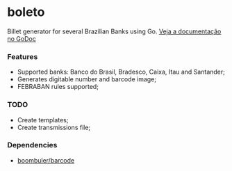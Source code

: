 # boleto

Billet generator for several Brazilian Banks using Go.
[Veja a documentação no GoDoc](https://godoc.org/github.com/hubcash/boleto)

### Features
* Supported banks: Banco do Brasil, Bradesco, Caixa, Itau and Santander;
* Generates digitable number and barcode image;
* FEBRABAN rules supported;


### TODO
* Create templates;
* Create transmissions file;

### Dependencies
* [boombuler/barcode](github.com/boombuler/barcode)
